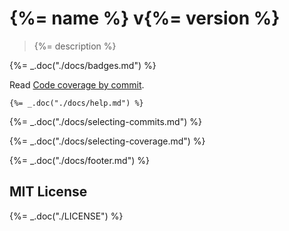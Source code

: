 # {%= name %} v{%= version %}

> {%= description %}

{%= _.doc("./docs/badges.md") %}

Read [Code coverage by commit](http://glebbahmutov.com/blog/code-coverage-by-commit/).

```
{%= _.doc("./docs/help.md") %}
```

{%= _.doc("./docs/selecting-commits.md") %}

{%= _.doc("./docs/selecting-coverage.md") %}

{%= _.doc("./docs/footer.md") %}

## MIT License

{%= _.doc("./LICENSE") %}
